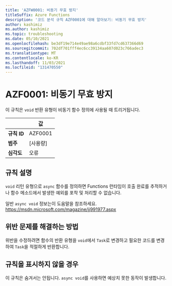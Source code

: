 ```yaml
---
title: 'AZFW0001: 비동기 무효 방지'
titleSuffix: Azure Functions
description: '코드 분석 규칙 AZF0001에 대해 알아보기: 비동기 무효 방지'
author: kashimiz
ms.author: kashimiz
ms.topic: troubleshooting
ms.date: 05/10/2021
ms.openlocfilehash: be3df19e714e49ae98a6cdbf33fd7cd637366d69
ms.sourcegitcommit: 702df701fff4ec6cc39134aa607d023c766adec3
ms.translationtype: MT
ms.contentlocale: ko-KR
ms.lasthandoff: 11/03/2021
ms.locfileid: "131470550"
---
```

# <a name="azf0001-avoid-async-void"></a>AZF0001: 비동기 무효 방지

이 규칙은 `void` 반환 유형이 비동기 함수 정의에 사용될 때 트리거됩니다.

| | 값 |
|-|-|
| **규칙 ID** |AZF0001|
| **범주** |[사용량]|
| **심각도** |오류|

## <a name="rule-description"></a>규칙 설명

`void` 리턴 유형으로 `async` 함수를 정의하면 Functions 런타임이 호출 완료를 추적하거나 함수 메소드에서 발생한 예외를 포착 및 처리할 수 없습니다.

일반 `async void` 정보는이 도움말을 참조하세요. https://msdn.microsoft.com/magazine/jj991977.aspx

## <a name="how-to-fix-violations"></a>위반 문제를 해결하는 방법

위반을 수정하려면 함수의 반환 유형을 `void`에서 `Task`로 변경하고 필요한 코드를 변경하여 `Task`을 적절하게 반환합니다.

## <a name="when-to-suppress-the-rule"></a>규칙을 표시하지 않을 경우

이 규칙은 숨겨서는 안됩니다. `async void`를 사용하면 예상치 못한 동작이 발생합니다.
